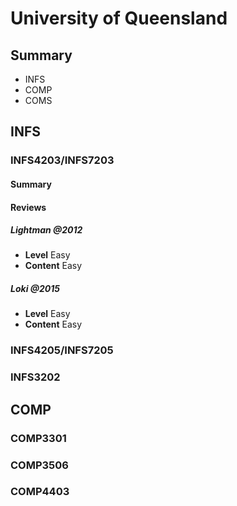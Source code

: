# University of Queensland

## Summary
- INFS
- COMP
- COMS

## INFS

### INFS4203/INFS7203

#### Summary

#### Reviews

##### Lightman @2012
- **Level** Easy
- **Content** Easy

##### Loki @2015
- **Level** Easy
- **Content** Easy

### INFS4205/INFS7205

### INFS3202

## COMP
### COMP3301
### COMP3506
### COMP4403